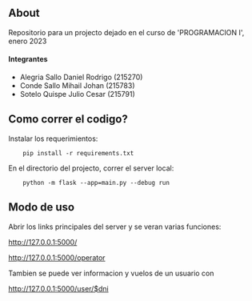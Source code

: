 ## About

Repositorio para un projecto dejado en el curso de 'PROGRAMACION I', enero 2023

#### Integrantes
- Alegria Sallo Daniel Rodrigo  (215270)
- Conde Sallo Mihail Johan      (215783)
- Sotelo Quispe Julio Cesar     (215791)

## Como correr el codigo?

Instalar los requerimientos:

        pip install -r requirements.txt

En el directorio del projecto, correr el server local:

        python -m flask --app=main.py --debug run


## Modo de uso
Abrir los links principales del server y se veran varias funciones:

http://127.0.0.1:5000/

http://127.0.0.1:5000/operator


Tambien se puede ver informacion y vuelos de un usuario con

http://127.0.0.1:5000/user/$dni

